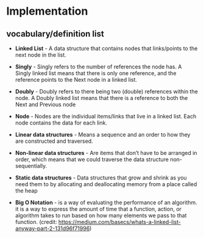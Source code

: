 # Implementation

## vocabulary/definition list

- **Linked List** - A data structure that contains nodes that links/points to the next node in the list.

- **Singly** - Singly refers to the number of references the node has. A Singly linked list means that there is only one reference, and the reference points to the Next node in a linked list.

- **Doubly** - Doubly refers to there being two (double) references within the node. A Doubly linked list means that there is a reference to both the Next and Previous node

- **Node** - Nodes are the individual items/links that live in a linked list. Each node contains the data for each link.

- **Linear data structures** - Means a sequence and an order to how they are constructed and traversed.

- **Non-linear data structures** - Are items that don’t have to be arranged in order, which means that we could traverse the data structure non-sequentially.

- **Static data structures** - Data structures that grow and shrink as you need them to by allocating and deallocating memory from a place called the heap

- **Big O Notation** - is a way of evaluating the performance of an algorithm. it is a way to express the amount of time that a function, action, or algorithm takes to run based on how many elements we pass to that function. (credit: https://medium.com/basecs/whats-a-linked-list-anyway-part-2-131d96f71996)

